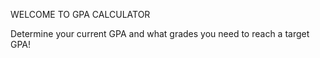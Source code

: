 WELCOME TO GPA CALCULATOR


Determine your current GPA and what grades you need to reach a target GPA!
